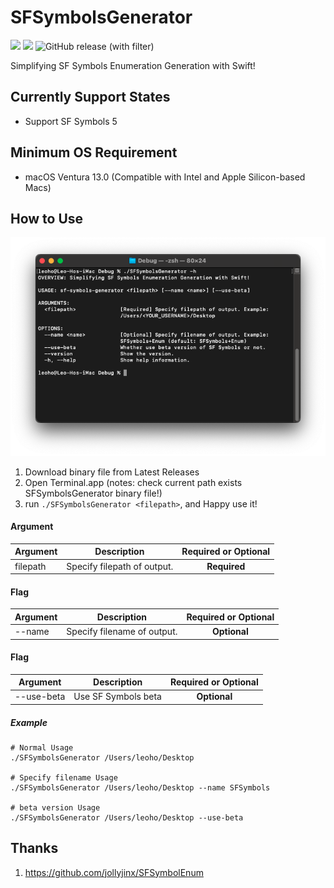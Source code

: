 # SFSymbolsGenerator

[![](https://img.shields.io/endpoint?url=https%3A%2F%2Fswiftpackageindex.com%2Fapi%2Fpackages%2Fleoho0722%2FSFSymbolsGenerator%2Fbadge%3Ftype%3Dswift-versions)](https://swiftpackageindex.com/leoho0722/SFSymbolsGenerator)
[![](https://img.shields.io/endpoint?url=https%3A%2F%2Fswiftpackageindex.com%2Fapi%2Fpackages%2Fleoho0722%2FSFSymbolsGenerator%2Fbadge%3Ftype%3Dplatforms)](https://swiftpackageindex.com/leoho0722/SFSymbolsGenerator)
![GitHub release (with filter)](https://img.shields.io/github/v/release/leoho0722/SFSymbolsGenerator?sort=semver&label=Release)

Simplifying SF Symbols Enumeration Generation with Swift!

## Currently Support States

* Support SF Symbols 5

## Minimum OS Requirement

* macOS Ventura 13.0 (Compatible with Intel and Apple Silicon-based Macs)

## How to Use

![Command Usage](./Assets/Command%20Usage.png)

1. Download binary file from Latest Releases
2. Open Terminal.app (notes: check current path exists SFSymbolsGenerator binary file!)
3. run ```./SFSymbolsGenerator <filepath>```, and Happy use it!

#### Argument

| Argument   | Description                 | Required or Optional |
|------------|-----------------------------| :------------------: |
| filepath   | Specify filepath of output. | **Required**         |

#### Flag

| Argument   | Description                 | Required or Optional |
|------------|-----------------------------| :------------------: |
| --name     | Specify filename of output. | **Optional**         |

#### Flag

| Argument   | Description         | Required or Optional |
|------------|---------------------| :------------------: |
| --use-beta | Use SF Symbols beta | **Optional**         |

##### Example

```shell
# Normal Usage
./SFSymbolsGenerator /Users/leoho/Desktop

# Specify filename Usage
./SFSymbolsGenerator /Users/leoho/Desktop --name SFSymbols

# beta version Usage
./SFSymbolsGenerator /Users/leoho/Desktop --use-beta
```

## Thanks

1. <https://github.com/jollyjinx/SFSymbolEnum>
